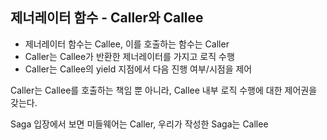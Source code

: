 
## 제너레이터 함수 - Caller와 Callee

- 제너레이터 함수는 Callee, 이를 호출하는 함수는 Caller
- Caller는 Callee가 반환한 제너레이터를 가지고 로직 수행
- Caller는 Callee의 yield 지점에서 다음 진행 여부/시점을 제어

Caller는 Callee를 호출하는 책임 뿐 아니라, Callee 내부 로직 수행에 대한 제어권을 갖는다.

Saga 입장에서 보면 미들웨어는 Caller, 우리가 작성한 Saga는 Callee